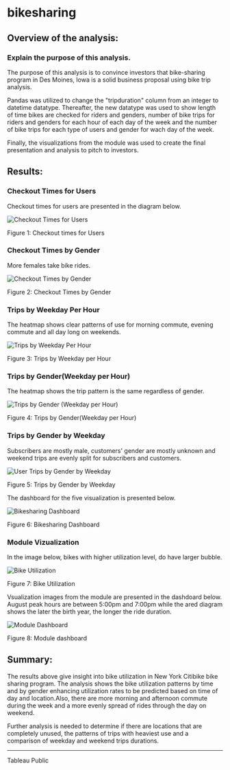 # bikesharing

## Overview of the analysis:

### Explain the purpose of this analysis.

The purpose of this analysis is to convince investors that bike-sharing program in Des Moines, Iowa is a solid business proposal using bike trip analysis.

Pandas was utilized to change the "tripduration" column from an integer to datetime datatype. Thereafter, the new datatype was used to show length of time bikes are checked for riders and genders, number of bike trips for riders and genders for each hour of each day of the week and the number of bike trips for each type of users and gender for wach day of the week.

Finally, the visualizations from the module was used to create the final presentation and analysis to pitch to investors.


## Results:


### Checkout Times for Users

Checkout times for users are presented in the diagram below.

![Checkout Times for Users](https://user-images.githubusercontent.com/91093413/148690154-5c381f5b-0ea1-4d9a-a8b7-3395cc273edf.png)

Figure 1: Checkout times for Users


### Checkout Times by Gender

More females take bike rides.

![Checkout Times by Gender](https://user-images.githubusercontent.com/91093413/148690191-b9cad8f7-fb25-4885-9138-d29164496af1.png)

Figure 2: Checkout Times by Gender


### Trips by Weekday Per Hour

The heatmap shows clear patterns of use for morning commute, evening commute and all day long on weekends.

![Trips by Weekday Per Hour](https://user-images.githubusercontent.com/91093413/148690267-b4f53f5f-53be-4462-9f86-13f63ff97c36.png)

Figure 3: Trips by Weekday per Hour


### Trips by Gender(Weekday per Hour)

The heatmap shows the trip pattern is the same regardless of gender.

![Trips by Gender (Weekday per Hour)](https://user-images.githubusercontent.com/91093413/148690312-faf72a35-d295-4ea8-8286-7bf355fef3cc.png)

Figure 4: Trips by Gender(Weekday per Hour)


### Trips by Gender by Weekday

Subscribers are mostly male, customers' gender are mostly unknown and weekend trips are evenly split for subscribers and customers.

![User Trips by Gender by Weekday](https://user-images.githubusercontent.com/91093413/148690338-574068c3-ec0b-4757-8ec5-8c871de75a43.png)

Figure 5: Trips by Gender by Weekday


The dashboard for the five visualization is presented below.

![Bikesharing Dashboard](https://user-images.githubusercontent.com/91093413/148690494-9b630707-6e88-4c41-ab7c-a8a3a316588d.png)

Figure 6: Bikesharing Dashboard



### Module Vizualization

In the image below, bikes with higher utilization level, do have larger bubble.

![Bike Utilization](https://user-images.githubusercontent.com/91093413/148690764-fe11c18c-d376-46db-98db-4a66fd0da587.png)

Figure 7: Bike Utilization

Vsualization images from the module are presented in the dashdoard below. August peak hours are between 5:00pm and 7:00pm while the ared diagram shows the later the birth year, the longer the ride duration.

![Module Dashboard](https://user-images.githubusercontent.com/91093413/148690743-50ee78f6-04ae-4202-850b-9953bab75b9c.png)

Figure 8: Module dashboard




## Summary: 

The results above give insight into bike utilization in New York Citibike bike sharing program. The analysis shows the bike utilization patterns by time and by gender enhancing utilization rates to be predicted based on time of day and location.Also, there are more morning and afternoon commute during the week and a more evenly spread of rides through the day on weekend.

Further analysis is needed to determine if there are locations that are completely unused, the patterns of trips with heaviest use and a comparison of weekday and weekend trips durations.


------------

Tableau Public
